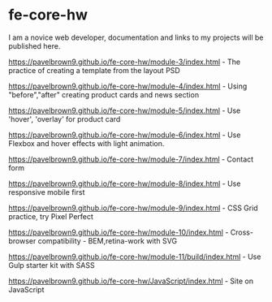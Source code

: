 # fe-core-hw
I am a novice web developer, documentation and links to my projects will be published here.

https://pavelbrown9.github.io/fe-core-hw/module-3/index.html - The practice of creating a template from the layout PSD

https://pavelbrown9.github.io/fe-core-hw/module-4/index.html - Using "before","after" creating product cards and news section

https://pavelbrown9.github.io/fe-core-hw/module-5/index.html -  Use 'hover', 'overlay' for product card

https://pavelbrown9.github.io/fe-core-hw/module-6/index.html - Use Flexbox and hover effects with light animation.

https://pavelbrown9.github.io/fe-core-hw/module-7/index.html - Contact form

https://pavelbrown9.github.io/fe-core-hw/module-8/index.html - Use responsive mobile first

https://pavelbrown9.github.io/fe-core-hw/module-9/index.html - CSS Grid practice, try Pixel Perfect

https://pavelbrown9.github.io/fe-core-hw/module-10/index.html - Cross-browser compatibility - BEM,retina-work with SVG

https://pavelbrown9.github.io/fe-core-hw/module-11/build/index.html - Use Gulp starter kit with SASS

https://pavelbrown9.github.io/fe-core-hw/JavaScript/index.html - Site on JavaScript
